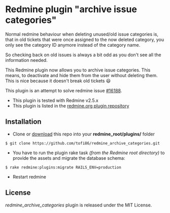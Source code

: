 Redmine plugin "archive issue categories"
=========================================

Normal redmine behaviour when deleting unused/old issue categories is, that in old tickets that were once assigned to the now deleted category, you only see the category ID anymore instead of the category name.

So checking back on old issues is always a bit odd as you don't see all the information needed.

This Redmine plugin now allows you to archive issue categories. This means, to deactivate and hide them from the user without deleting them. This is nice because it doesn't break old tickets :smiley:

This plugin is an attempt to solve redmine issue [#16188](http://www.redmine.org/issues/16188).

* This plugin is tested with Redmine v2.5.x
* This plugin is listed in the [redmine.org plugin repository](http://www.redmine.org/plugins/redmine_archive_categories)


Installation
------------

* Clone or [download](https://github.com/tofi86/redmine_archive_categories/releases) this repo into your **redmine_root/plugins/** folder
```
$ git clone https://github.com/tofi86/redmine_archive_categories.git
```
* You have to run the plugin rake task *(from the Redmine root directory)* to provide the assets and migrate the database schema:
```
$ rake redmine:plugins:migrate RAILS_ENV=production
```
* Restart redmine


License
-------

*redmine_archive_categories* plugin is released under the MIT License.
